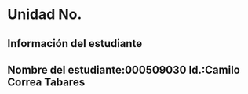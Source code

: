 # Unidad No. 
## Información del estudiante  
Nombre del estudiante:000509030
Id.:Camilo Correa Tabares
---

